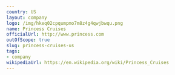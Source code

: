 ```yaml
---
country: US
layout: company
logo: /img/hkeq02cpqumpmo7m8z4g4qwjbwqu.png
name: Princess Cruises
officialUrl: http://www.princess.com
outOfScope: true
slug: princess-cruises-us
tags:
- company
wikipediaUrl: https://en.wikipedia.org/wiki/Princess_Cruises
---
```

